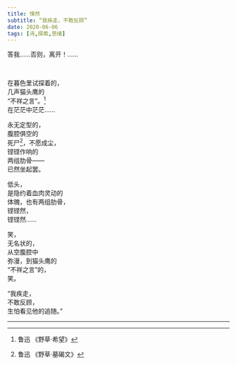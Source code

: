 ```yaml
---
title: 悚然
subtitle: “我疾走，不敢反顾”
date: 2020-06-06
tags: [诗,探索,思绪]
---
```

答我……否则，离开！……

<!--more-->
<br>

在暮色里试探着的，<br>
几声猫头鹰的<br>
“不祥之言”。[^1]<br>
在茫茫中茫茫……<br>

永无定型的，<br>
腹腔俱空的<br>
死尸[^2]，不愿成尘，<br>
铿铿作响的<br>
两组肋骨——<br>
已然坐起罢。<br>

低头，<br>
是隐约着血肉灵动的<br>
体魄，也有两组肋骨，<br>
铿铿然，<br>
铿铿然……<br>

笑，<br>
无名状的，<br>
从空腹腔中<br>
弥漫，到猫头鹰的<br>
“不祥之言”的，<br>
笑。<br>

“我疾走，<br>
不敢反顾，<br>
生怕看见他的追随。”

---
[^1]:鲁迅 《野草·希望》
[^2]:鲁迅 《野草·墓碣文》
